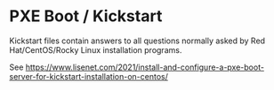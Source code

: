 # PXE Boot / Kickstart 

Kickstart files contain answers to all questions normally asked by Red Hat/CentOS/Rocky Linux installation programs.

See https://www.lisenet.com/2021/install-and-configure-a-pxe-boot-server-for-kickstart-installation-on-centos/
